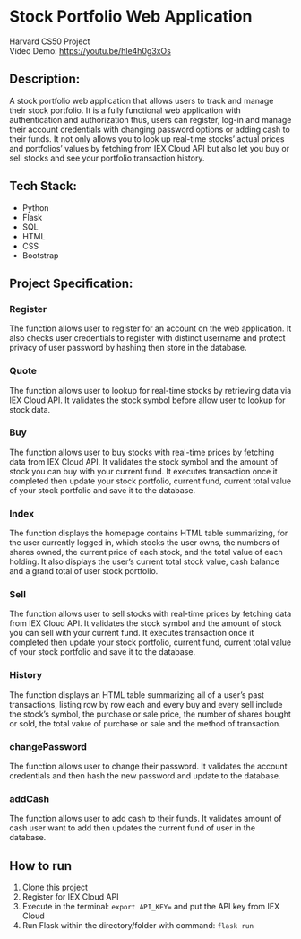 # Stock Portfolio Web Application

Harvard CS50 Project\
Video Demo:  https://youtu.be/hle4h0g3xOs

## Description:

A stock portfolio web application that allows users to track and manage their stock portfolio. It is a fully functional web application with authentication and authorization thus, users can register, log-in and manage their account credentials with changing password options or adding cash to their funds. It not only allows you to look up real-time stocks’ actual prices and portfolios’ values by fetching from IEX Cloud API but also let you buy or sell stocks and see your portfolio transaction history.

## Tech Stack:

* Python
* Flask
* SQL
* HTML
* CSS
* Bootstrap

## Project Specification:

### Register
The function allows user to register for an account on the web application. It also checks user credentials to register with distinct username and protect privacy of user password by hashing then store in the database.

### Quote
The function allows user to lookup for real-time stocks by retrieving data via IEX Cloud API. It validates the stock symbol before allow user to lookup for stock data.

### Buy
The function allows user to buy stocks with real-time prices by fetching data from IEX Cloud API. It validates the stock symbol and the amount of stock you can buy with your current fund. It executes transaction once it completed then update your stock portfolio, current fund, current total value of your stock portfolio and save it to the database.

### Index
The function displays the homepage contains HTML table summarizing, for the user currently logged in, which stocks the user owns, the numbers of shares owned, the current price of each stock, and the total value of each holding. It also displays the user’s current total stock value, cash balance and a grand total of user stock portfolio.

### Sell
The function allows user to sell stocks with real-time prices by fetching data from IEX Cloud API. It validates the stock symbol and the amount of stock you can sell with your current fund. It executes transaction once it completed then update your stock portfolio, current fund, current total value of your stock portfolio and save it to the database.

### History
The function displays an HTML table summarizing all of a user’s past transactions, listing row by row each and every buy and every sell include the stock’s symbol, the purchase or sale price, the number of shares bought or sold, the total value of purchase or sale and the method of transaction.

### changePassword
The function allows user to change their password. It validates the account credentials and then hash the new password and update to the database.

### addCash
The function allows user to add cash to their funds. It validates amount of cash user want to add then updates the current fund of user in the database.

## How to run

1. Clone this project
2. Register for IEX Cloud API
3. Execute in the terminal: ```export API_KEY=``` and put the API key from IEX Cloud
4. Run Flask within the directory/folder with command: ```flask run```

